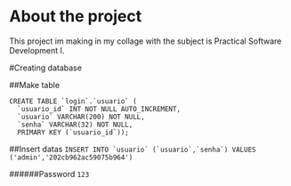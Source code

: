 # About the project

This project im making in my collage with the subject is Practical Software Development I.

#Creating database



##Make table
```
CREATE TABLE `login`.`usuario` (
  `usuario_id` INT NOT NULL AUTO_INCREMENT,
  `usuario` VARCHAR(200) NOT NULL,
  `senha` VARCHAR(32) NOT NULL,
  PRIMARY KEY (`usuario_id`));
```
  
##Insert datas
```INSERT INTO `usuario` (`usuario`,`senha`) VALUES ('admin','202cb962ac59075b964')```

######Password `123`
